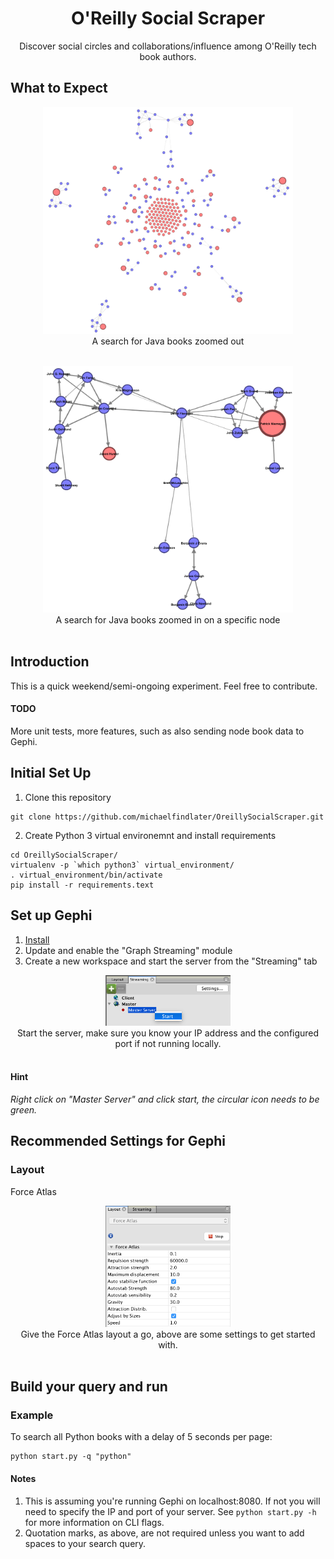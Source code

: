 <h1 align="center">O'Reilly Social Scraper</h1>

<div align="center">
Discover social circles and collaborations/influence among O'Reilly tech book authors.
</div>

## What to Expect
<div align="center">
<img width="400" src="/static/java_outer.png" alt="Search for Java books zoomed out"><br>
A search for Java books zoomed out<br><br>

<img width="400" src="/static/java_close.png" alt="Search for Java books zoomed in on a specific node"><br>
A search for Java books zoomed in on a specific node<br><br>

</div>

## Introduction
This is a quick weekend/semi-ongoing experiment. Feel free to contribute.<br>
#### TODO
More unit tests, more features, such as also sending node book data to Gephi.

## Initial Set Up
1. Clone this repository
```
git clone https://github.com/michaelfindlater/OreillySocialScraper.git
```
2. Create Python 3 virtual environemnt and install requirements
```
cd OreillySocialScraper/
virtualenv -p `which python3` virtual_environment/
. virtual_environment/bin/activate
pip install -r requirements.text
```
## Set up Gephi
1. [Install](https://gephi.org/)
2. Update and enable the "Graph Streaming" module
3. Create a new workspace and start the server from the "Streaming" tab<br>
<div align="center">
<img width="200" src="/static/gephi_server.png" alt="Search for Java books zoomed out"><br>
Start the server, make sure you know your IP address and the configured port if not running locally.<br><br>
</div>

#### Hint
_Right click on "Master Server" and click start, the circular icon needs to be green._

## Recommended Settings for Gephi
### Layout
Force Atlas
<div align="center">
<img width="200" src="/static/gephi_force_atlas.png" alt="Search for Java books zoomed out"><br>
Give the Force Atlas layout a go, above are some settings to get started with.<br><br>
</div>

## Build your query and run
### Example
To search all Python books with a delay of 5 seconds per page:
```
python start.py -q "python"
```
#### Notes
1. This is assuming you're running Gephi on localhost:8080. If not you will need to specify the IP and port of your server. See `python start.py -h` for more information on CLI flags.
2. Quotation marks, as above, are not required unless you want to add spaces to your search query.
